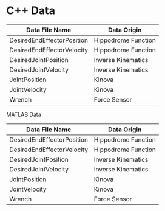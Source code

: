
# C++ Data
| Data File Name | Data Origin|
| -------------------- | ------------------ |  
| DesiredEndEffectorPosition | Hippodrome Function|
| DesiredEndEffectorVelocity | Hippodrome Function|
| DesiredJointPosition | Inverse Kinematics |
| DesiredJointVelocity |  Inverse Kinematics |
| JointPosition | Kinova |
| JointVelocity | Kinova |
| Wrench | Force Sensor|

MATLAB Data

| Data File Name | Data Origin|
| -------------------- | ------------------ |  
| DesiredEndEffectorPosition | Hippodrome Function|
| DesiredEndEffectorVelocity | Hippodrome Function|
| DesiredJointPosition | Inverse Kinematics |
| DesiredJointVelocity |  Inverse Kinematics |
| JointPosition | Kinova |
| JointVelocity | Kinova |
| Wrench | Force Sensor|
